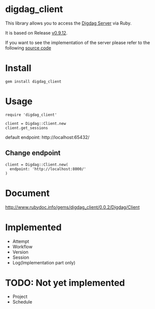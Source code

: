 # digdag_client

This library allows you to access the [Digdag Server](https://github.com/treasure-data/digdag) via Ruby.

It is based on Release [v0.9.12](https://github.com/treasure-data/digdag/releases/tag/v0.9.12).

If you want to see the implementation of the server please refer to the following
[source code](https://github.com/treasure-data/digdag/tree/master/digdag-server/src/main/java/io/digdag/server/rs)

# Install

```
gem install digdag_client
```

# Usage

```
require 'digdag_client'

client = Digdag::Client.new
client.get_sessions
```

default endpoint: http://localhost:65432/

## Change endpoint


```
client = Digdag::Client.new(
  endpoint: 'http://localhost:8000/'
)
```

# Document
http://www.rubydoc.info/gems/digdag_client/0.0.2/Digdag/Client

# Implemented

- Attempt
- Workflow
- Version
- Session
- Log(Implementation part only)

# TODO: Not yet implemented

- Project
- Schedule
